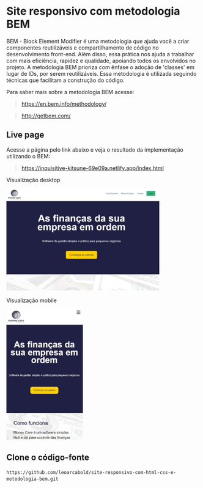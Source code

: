 # Site responsivo com metodologia BEM
BEM - Block Element Modifier é uma metodologia que ajuda você a criar componentes reutilizáveis e 
compartilhamento de código no desenvolvimento front-end. Além disso, essa prática nos ajuda a trabalhar 
com mais eficiência, rapidez e qualidade, apoiando todos os envolvidos no projeto. A metodologia BEM prioriza 
com ênfase o adoção de 'classes' em lugar de IDs, por serem reutilizáveis. Essa metodologia é utilizada 
seguindo técnicas que facilitam a construção do código.

Para saber mais sobre a metodologia BEM acesse:

> https://en.bem.info/methodology/

> http://getbem.com/

## Live page
Acesse a página pelo link abaixo e veja o resultado da implementação utilizando o BEM:
> https://inquisitive-kitsune-69e09a.netlify.app/index.html


Visualização desktop

<img src="https://github.com/leoarcabold/site-responsivo-com-html-css-e-metodologia-bem/blob/0a34250be94a1dbb23cc6dbc2fad7967f2f74415/img/site-desktop.jpg" width="400px"> 

Visualização mobile

<img src="https://github.com/leoarcabold/site-responsivo-com-html-css-e-metodologia-bem/blob/0a34250be94a1dbb23cc6dbc2fad7967f2f74415/img/site-phone.jpg" width="200px">


## Clone o código-fonte
`https://github.com/leoarcabold/site-responsivo-com-html-css-e-metodologia-bem.git `
